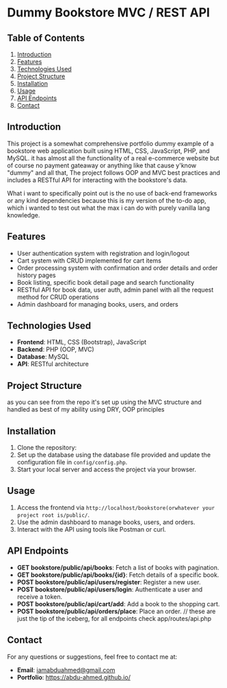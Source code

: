 # Dummy Bookstore MVC / REST API

## Table of Contents
1. [Introduction](#introduction)
2. [Features](#features)
3. [Technologies Used](#technologies-used)
4. [Project Structure](#project-structure)
5. [Installation](#installation)
6. [Usage](#usage)
7. [API Endpoints](#api-endpoints)
8. [Contact](#contact)

## Introduction
This project is a somewhat comprehensive portfolio dummy example of a bookstore web application built using HTML, CSS, JavaScript, PHP, and MySQL. it has almost all the functionality of a real e-commerce website but of course no payment gateaway or anything like that cause y'know "dummy" and all that, The project follows OOP and MVC best practices and includes a RESTful API for interacting with the bookstore's data.

What i want to specifically point out is the no use of back-end frameworks or any kind dependencies because this is my version of the to-do app, which i wanted to test out
what the max i can do with purely vanilla lang knowledge.

## Features
- User authentication system with registration and login/logout
- Cart system with CRUD implemented for cart items
- Order processing system with confirmation and order details and order history pages
- Book listing, specific book detail page and search functionality
- RESTful API for book data, user auth, admin panel with all the request method for CRUD operations
- Admin dashboard for managing books, users, and orders

## Technologies Used
- **Frontend**: HTML, CSS (Bootstrap), JavaScript
- **Backend**: PHP (OOP, MVC)
- **Database**: MySQL
- **API**: RESTful architecture

## Project Structure
as you can see from the repo it's set up using the MVC structure and handled as best of my ability using
DRY, OOP principles

## Installation
1. Clone the repository:
2. Set up the database using the database file provided and update the configuration file in `config/config.php`.
3. Start your local server and access the project via your browser.

## Usage
1. Access the frontend via `http://localhost/bookstore(orwhatever your project root is/public/`.
2. Use the admin dashboard to manage books, users, and orders.
3. Interact with the API using tools like Postman or curl.

## API Endpoints
- **GET bookstore/public/api/books**: Fetch a list of books with pagination.
- **GET bookstore/public/api/books/{id}**: Fetch details of a specific book.
- **POST bookstore/public/api/users/register**: Register a new user.
- **POST bookstore/public/api/users/login**: Authenticate a user and receive a token.
- **POST bookstore/public/api/cart/add**: Add a book to the shopping cart.
- **POST bookstore/public/api/orders/place**: Place an order.
// these are just the tip of the iceberg, for all endpoints check app/routes/api.php

## Contact
For any questions or suggestions, feel free to contact me at:
- **Email**: iamabduahmed@gmail.com 
- **Portfolio**: https://abdu-ahmed.github.io/

